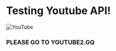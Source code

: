 # Testing Youtube API!
![YouTube](https://i.ibb.co/4R5RkmW/Thumbnail-5.png)

### PLEASE GO TO YOUTUBE2.GQ
